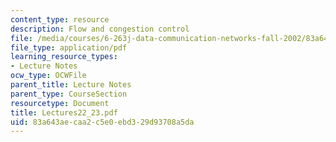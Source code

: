 ```yaml
---
content_type: resource
description: Flow and congestion control
file: /media/courses/6-263j-data-communication-networks-fall-2002/83a643aecaa2c5e0ebd329d93708a5da_Lectures22_23.pdf
file_type: application/pdf
learning_resource_types:
- Lecture Notes
ocw_type: OCWFile
parent_title: Lecture Notes
parent_type: CourseSection
resourcetype: Document
title: Lectures22_23.pdf
uid: 83a643ae-caa2-c5e0-ebd3-29d93708a5da
---
```

